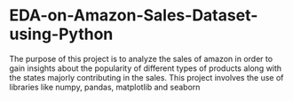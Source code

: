 # EDA-on-Amazon-Sales-Dataset-using-Python
The purpose of this project is to analyze the sales of amazon in order to gain insights about the popularity of different types of products along with the states majorly contributing in the sales. This project involves the use of libraries like numpy, pandas, matplotlib and seaborn
